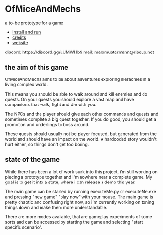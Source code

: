 # OfMiceAndMechs
a to-be prototype for a game

* [install and run](INSTALL.md)
* [credits](CREDITS.md)
* [website](http://ofmiceandmechs.com/)

discord: https://discord.gg/uUMWHbS
mail: marxmustermann@riseup.net

## the aim of this game

OfMiceAndMechs aims to be about adventures exploring hierachies in a living complex world.

This means you should be able to walk around and kill enemies and do quests. On your quests you should explore a vast map and have companions that walk, fight and die with you.

The NPCs and the player should give each other commands and quests and sometimes complete a big quest together. If you do good, you should get a promotion and underlings to boss around.

These quests should usually not be player focused, but generated from the world and should have an impact on the world. A hardcoded story wouldn't hurt either, so things don't get too boring.

## state of the game

While there has been a lot of work sunk into this project, i'm still working on piecing a prototype together and i'm nowhere near a complete game. 
My goal is to get it into a state, where i can release a demo this year.

The main game can be started by running executeMe.py or executeMe.exe and pressing "new game" "play now" with your mouse.
The main game is pretty chaotic and confusing right now, so i'm currently working on toning things down and make them more understandable.

There are more modes available, that are gameplay experiments of some sorts and can be accessed by starting the game and selecting "start specific scenario".
